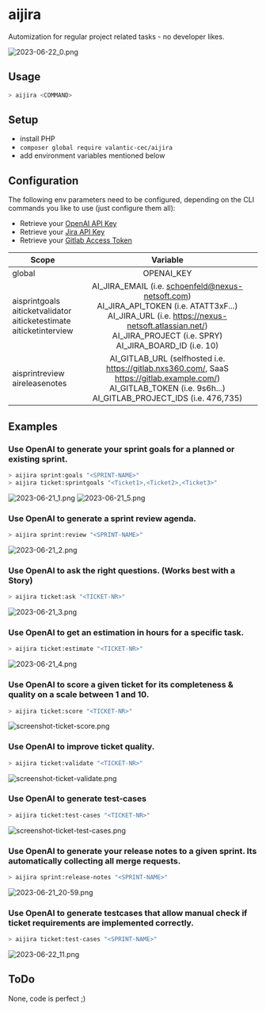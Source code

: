 # aijira
Automization for regular project related tasks - no developer likes.

![2023-06-22_0.png](assets/2023-06-22_0.png)

## Usage
```bash
> aijira <COMMAND>
```

## Setup
 - install PHP
 - `composer global require valantic-cec/aijira`
 - add environment variables mentioned below

## Configuration
The following env parameters need to be configured, depending on the CLI commands you like to use (just configure them all):

- Retrieve your [OpenAI API Key](https://platform.openai.com/account/api-keys)
- Retrieve your [Jira API Key](https://id.atlassian.com/manage-profile/security/api-tokens)
- Retrieve your [Gitlab Access Token](https://docs.gitlab.com/ee/user/profile/personal_access_tokens.html)

| Scope        |                                                                                                     Variable                                                                                                      |
| ------------- |:-----------------------------------------------------------------------------------------------------------------------------------------------------------------------------------------------------------------:|
| global      |                                                                                                    OPENAI_KEY                                                                                                     |
| aisprintgoals<br/>aiticketvalidator<br/>aiticketestimate<br/>aiticketinterview      |   AI_JIRA_EMAIL (i.e. schoenfeld@nexus-netsoft.com)<br/>AI_JIRA_API_TOKEN (i.e. ATATT3xF...)<br/>AI_JIRA_URL (i.e. https://nexus-netsoft.atlassian.net/)<br/>AI_JIRA_PROJECT (i.e. SPRY)<br/>AI_JIRA_BOARD_ID (i.e. 10)|
| aisprintreview<br/>aireleasenotes |AI_GITLAB_URL (selfhosted i.e. https://gitlab.nxs360.com/, SaaS https://gitlab.example.com/)<br/>AI_GITLAB_TOKEN (i.e. 9s6h...)<br/>AI_GITLAB_PROJECT_IDS (i.e. 476,735)|

## Examples

### Use OpenAI to generate your sprint goals for a planned or existing sprint.
```bash
> aijira sprint:goals "<SPRINT-NAME>"
> aijira ticket:sprintgoals "<Ticket1>,<Ticket2>,<Ticket3>"
```

![2023-06-21_1.png](assets/2023-06-21_1.png)
![2023-06-21_5.png](assets%2F2023-06-21_5.png)

### Use OpenAI to generate a sprint review agenda.
```bash
> aijira sprint:review "<SPRINT-NAME>"
```

![2023-06-21_2.png](assets/2023-06-21_2.png)

### Use OpenAI to ask the right questions. (Works best with a Story)
```bash
> aijira ticket:ask "<TICKET-NR>"
```

![2023-06-21_3.png](assets/2023-06-21_3.png)

### Use OpenAI to get an estimation in hours for a specific task.
```bash
> aijira ticket:estimate "<TICKET-NR>"
```

![2023-06-21_4.png](assets/2023-06-21_4.png)

### Use OpenAI to score a given ticket for its completeness & quality on a scale between 1 and 10.
```bash
> aijira ticket:score "<TICKET-NR>"
```

![screenshot-ticket-score.png](assets/screenshot-ticket-score.png)

### Use OpenAI to improve ticket quality.
```bash
> aijira ticket:validate "<TICKET-NR>"
```

![screenshot-ticket-validate.png](assets/screenshot-ticket-validate.png)

### Use OpenAI to generate test-cases
```bash
> aijira ticket:test-cases "<TICKET-NR>"
```

![screenshot-ticket-test-cases.png](assets/screenshot-ticket-test-cases.png)

### Use OpenAI to generate your release notes to a given sprint. Its automatically collecting all merge requests.
```bash
> aijira sprint:release-notes "<SPRINT-NAME>"
```

![2023-06-21_20-59.png](assets/2023-06-21_20-59.png)

### Use OpenAI to generate testcases that allow manual check if ticket requirements are implemented correctly.
```bash
> aijira ticket:test-cases "<SPRINT-NAME>"
```

![2023-06-22_11.png](assets/2023-06-22_11.png)

## ToDo
None, code is perfect ;)

